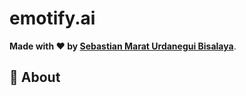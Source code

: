 # emotify.ai

**Made with ❤️ by [Sebastian Marat Urdanegui Bisalaya](https://sebastianurdanegui.vercel.app/)**.

##  🚀 **About**
